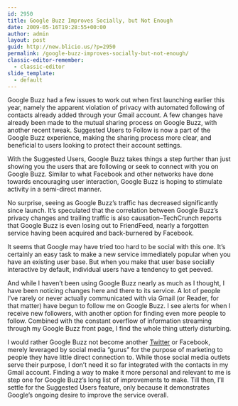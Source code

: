 ```yaml
---
id: 2950
title: Google Buzz Improves Socially, but Not Enough
date: 2009-05-16T19:28:55+00:00
author: admin
layout: post
guid: http://new.blicio.us/?p=2950
permalink: /google-buzz-improves-socially-but-not-enough/
classic-editor-remember:
  - classic-editor
slide_template:
  - default
---
```

Google Buzz had a few issues to work out when first launching earlier this year, namely the apparent violation of privacy with automated following of contacts already added through your Gmail account. A few changes have already been made to the mutual sharing process on Google Buzz, with another recent tweak. Suggested Users to Follow is now a part of the Google Buzz experience, making the sharing process more clear, and beneficial to users looking to protect their account settings.

With the Suggested Users, Google Buzz takes things a step further than just showing you the users that are following or seek to connect with you on Google Buzz. Similar to what Facebook and other networks have done towards encouraging user interaction, Google Buzz is hoping to stimulate activity in a semi-direct manner.

No surprise, seeing as Google Buzz’s traffic has decreased significantly since launch. It’s speculated that the correlation between Google Buzz’s privacy changes and trailing traffic is also causation–TechCrunch reports that Google Buzz is even losing out to FriendFeed, nearly a forgotten service having been acquired and back-burnered by Facebook.

It seems that Google may have tried too hard to be social with this one. It’s certainly an easy task to make a new service immediately popular when you have an existing user base. But when you make that user base socially interactive by default, individual users have a tendency to get peeved.

And while I haven’t been using Google Buzz nearly as much as I thought, I have been noticing changes here and there to its service. A lot of people I’ve rarely or never actually communicated with via Gmail (or Reader, for that matter) have begun to follow me on Google Buzz. I see alerts for when I receive new followers, with another option for finding even more people to follow. Combined with the constant overflow of information streaming through my Google Buzz front page, I find the whole thing utterly disturbing.

I would rather Google Buzz not become another [Twitter](https://new.blicio.us/how-to-promote-your-startup-using-twitter/) or Facebook, merely leveraged by social media “gurus” for the purpose of marketing to people they have little direct connection to. While those social media outlets serve their purpose, I don’t need it so far integrated with the contacts in my Gmail account. Finding a way to make it more personal and relevant to me is step one for Google Buzz’s long list of improvements to make. Till then, I’ll settle for the Suggested Users feature, only because it demonstrates Google’s ongoing desire to improve the service overall.